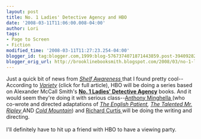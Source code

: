 ```yaml
---
layout: post
title: No. 1 Ladies' Detective Agency and HBO
date: '2008-03-11T11:06:00.008-04:00'
author: Lori
tags:
- Page to Screen
- Fiction
modified_time: '2008-03-11T11:27:23.254-04:00'
blogger_id: tag:blogger.com,1999:blog-5767374071871443859.post-3940928248195454423
blogger_orig_url: http://brooklinebooksmith.blogspot.com/2008/03/no-1-ladies-detective-agency-and-hbo.html
---
```


Just a quick bit of news from <a href="http://news.shelf-awareness.com/nview.jsp?appid=411&amp;j=423739"><em>Shelf Awareness</em> </a>that I found pretty cool--According to <a href="http://www.variety.com/article/VR1117982157.html?categoryid=14&amp;cs=1"><em>Variety</em></a> (click for full article), HBO will be doing a series based on Alexander McCall Smith's <strong><a href="http://brookline.booksense.com/NASApp/store/Product?s=showproduct&amp;isbn=9781400034772">No. 1 Ladies' Detective Agency</a></strong> books. And it would seem they're doing it with serious class--<a href="http://imdb.com/name/nm0005237/">Anthony Minghella </a>(who co-wrote and directed adaptations of <em><a href="http://brookline.booksense.com/NASApp/store/Product?s=showproduct&amp;isbn=9780679745204">The English Patient</a>, <a href="http://brookline.booksense.com/NASApp/store/Product?s=showproduct&amp;isbn=9780393332148">The Talented Mr. Ripley</a></em><a href="http://brookline.booksense.com/NASApp/store/Product?s=showproduct&amp;isbn=9780393332148"> </a>AND <em><a href="http://brookline.booksense.com/NASApp/store/Product?s=showproduct&amp;isbn=9780802142849">Cold Mountain</a></em>) and <a href="http://imdb.com/name/nm0193485/">Richard Curtis </a>will be doing the writing and directing.<br /><br />I'll definitely have to hit up a friend with HBO to have a viewing party.